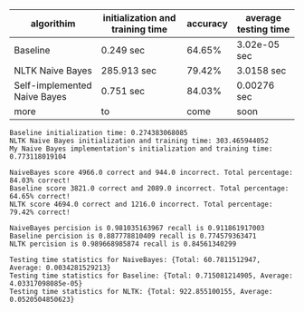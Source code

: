algorithim|initialization and training time|accuracy|average testing time
---|---|---|---
Baseline|0.249 sec|64.65%|3.02e-05 sec
NLTK Naive Bayes|285.913 sec|79.42%|3.0158 sec
Self-implemented Naive Bayes|0.751 sec|84.03%|0.00276 sec
more|to|come|soon

```
Baseline initialization time: 0.274383068085
NLTK Naive Bayes initialization and training time: 303.465944052
My Naive Bayes implementation's initialization and training time: 0.773118019104

NaiveBayes score 4966.0 correct and 944.0 incorrect. Total percentage: 84.03% correct!
Baseline score 3821.0 correct and 2089.0 incorrect. Total percentage: 64.65% correct!
NLTK score 4694.0 correct and 1216.0 incorrect. Total percentage: 79.42% correct!

NaiveBayes percision is 0.981035163967 recall is 0.911861917003
Baseline percision is 0.887778810409 recall is 0.774579363471
NLTK percision is 0.989668985874 recall is 0.84561340299

Testing time statistics for NaiveBayes: {Total: 60.7811512947, Average: 0.0034281529213}
Testing time statistics for Baseline: {Total: 0.715081214905, Average: 4.03317098085e-05}
Testing time statistics for NLTK: {Total: 922.855100155, Average: 0.0520504850623}
```
